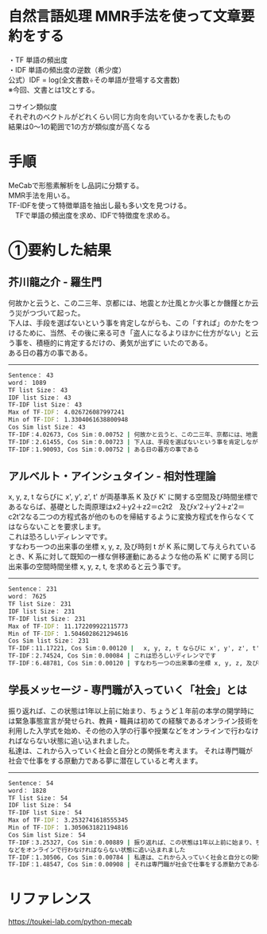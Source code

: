 # 自然言語処理 MMR手法を使って文章要約をする

・TF 単語の頻出度  
・IDF 単語の頻出度の逆数（希少度）  
公式）IDF = log(全文書数÷その単語が登場する文書数)  
※今回、文書とは1文とする。 

コサイン類似度  
それぞれのベクトルがどれくらい同じ方向を向いているかを表したもの  
結果は0～1の範囲で1の方が類似度が高くなる  

# 手順
MeCabで形態素解析をし品詞に分類する。  
MMR手法を用いる。  
TF-IDFを使って特徴単語を抽出し最も多い文を見つける。  
　TFで単語の頻出度を求め、IDFで特徴度を求める。  



# ①要約した結果
## 芥川龍之介 - 羅生門
何故かと云うと、この二三年、京都には、地震とか辻風とか火事とか饑饉とか云う災がつづいて起った。  
下人は、手段を選ばないという事を肯定しながらも、この「すれば」のかたをつけるために、当然、その後に来る可き「盗人になるよりほかに仕方がない」と云う事を、積極的に肯定するだけの、勇気が出ずに
いたのである。  
ある日の暮方の事である。  

---
```cmd
Sentence： 43  
word： 1089  
TF list Size： 43  
IDF list Size： 43  
TF-IDF list Size： 43  
Max of TF-IDF： 4.026726087997241   
Min of TF-IDF： 1.3304061638800948  
Cos Sim list Size： 43  
TF-IDF：4.02673, Cos Sim：0.00752 | 何故かと云うと、この二三年、京都には、地震とか辻風とか火事とか饑饉とか云う災がつづいて起った  
TF-IDF：2.61455, Cos Sim：0.00723 | 下人は、手段を選ばないという事を肯定しながらも、この「すれば」のかたをつけるために、当然、その後に来る可き「盗人になるよりほかに仕方がない」と云う事を、積極的に肯定するだけの、勇気が出ずにいたのである  
TF-IDF：1.90093, Cos Sim：0.00752 | ある日の暮方の事である  
```

## アルベルト・アインシュタイン - 相対性理論
x, y, z, t ならびに x', y', z', t' が両基準系 K 及び K' に関する空間及び時間坐標であるならば、基礎とした両原理はx2＋y2＋z2＝c2t2　及びx'2＋y'2＋z'2＝c2t'2なる二つの方程式各が他のものを帰結するように変換方程式を作らなくてはならないことを要求します。  
これは恐ろしいディレンマです。  
すなわち一つの出来事の坐標 x, y, z, 及び時刻 t が K 系に関して与えられているとき、K 系に対して既知の一様な併移運動にあるような他の系 K' に関する同じ出来事の空間時間坐標 x, y, z, t, を求めると云う事です。  

---
```cmd
Sentence： 231  
word： 7625  
TF list Size： 231  
IDF list Size： 231  
TF-IDF list Size： 231  
Max of TF-IDF： 11.172209922115773  
Min of TF-IDF： 1.5046028621294616  
Cos Sim list Size： 231  
TF-IDF：11.17221, Cos Sim：0.00120 | 　x, y, z, t ならびに x', y', z', t' が両基準系 K 及び K' に関する空間及び時間坐標であるならば、基礎とした両原理はx2＋y2＋z2＝c2t2　及びx'2＋y'2＋z'2＝c2t'2なる二つの方程式各が他のものを帰結するように変換方程式を作らなくてはならないことを要求します  
TF-IDF：2.74524, Cos Sim：0.00084 | これは恐ろしいディレンマです  
TF-IDF：6.48781, Cos Sim：0.00120 | すなわち一つの出来事の坐標 x, y, z, 及び時刻 t が K 系に関して与えられているとき、K 系に対して既知の一様な併移運動にあるような他の系 K' に関する同じ出来事の空間時間坐標 x, y, z, t, を求めると云う事です  
```

## 学長メッセージ - 専門職が入っていく「社会」とは
振り返れば、この状態は1年以上前に始まり、ちょうど１年前の本学の開学時には緊急事態宣言が発せられ、教員・職員は初めての経験であるオンライン技術を利用した入学式を始め、その他の入学の行事や授業などをオンラインで行わなければならない状態に追い込まれました。  
私達は、これから入っていく社会と自分との関係を考えます。
それは専門職が社会で仕事をする原動力である夢に潜在していると考えます。

---
```cmd
Sentence： 54  
word： 1828  
TF list Size： 54  
IDF list Size： 54  
TF-IDF list Size： 54  
Max of TF-IDF： 3.2532741618555345  
Min of TF-IDF： 1.3050631821194816  
Cos Sim list Size： 54  
TF-IDF：3.25327, Cos Sim：0.00889 | 振り返れば、この状態は1年以上前に始まり、ちょうど１年前の本学の開学時には緊急事態宣言が発せられ、教員・職員は初めての経験であるオンライン技術を利用した入学式を始め、その他の入学の行事や授業
などをオンラインで行わなければならない状態に追い込まれました
TF-IDF：1.30506, Cos Sim：0.00784 | 私達は、これから入っていく社会と自分との関係を考えます
TF-IDF：1.48547, Cos Sim：0.00908 | それは専門職が社会で仕事をする原動力である夢に潜在していると考えます
```


# リファレンス
https://toukei-lab.com/python-mecab